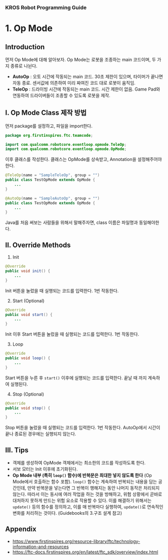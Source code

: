 ### KROS Robot Programming Guide
# 1. Op Mode

## Introduction

먼저 Op Mode에 대해 알아보자. Op Mode는 로봇을 조종하는 main 코드이며, 두 가지 종류로 나뉜다.

* **AutoOp** : 오토 시간에 작동되는 main 코드. 30초 제한이 있으며, 타이머가 끝나면 자동 종료. 센서값에 의존하여 미리 짜여진 코드 대로 로봇이 움직임.
* **TeleOp** : 드라이빙 시간에 작동되는 main 코드. 시간 제한이 없음. Game Pad와 연동하여 드라이버들이 조종할 수 있도록 로봇을 제작.

## I. Op Mode Class 제작 방법

먼저 package를 설정하고, 파일을 import한다.
```java
package org.firstinspires.ftc.teamcode;

import com.qualcomm.robotcore.eventloop.opmode.TeleOp;
import com.qualcomm.robotcore.eventloop.opmode.OpMode;
```

이후 클래스를 작성한다. 클래스는 OpMode를 상속받고, Annotation을 설정해주어야 한다.
```java
@TeleOp(name = "SampleTeleOp", group = "")
public class TestOpMode extends OpMode {
    ...
}
```
```java
@AutoOp(name = "SampleAutoOp", group = "")
public class TestOpMode extends OpMode {
    ...
}
```
Java를 처음 써보는 사람들을 위해서 말해주자면, class 이름은 파일명과 동일해야한다.

## II. Override Methods
1. Init
```java
@Override
public void init() {
    ...
}
```
Init 버튼을 눌렀을 때 실행되는 코드를 입력한다. 1번 작동한다.

2. Start (Optional)
```java
@Override
public void start() {
    ...
}
```
Init 이후 Start 버튼을 눌렀을 때 실행되는 코드를 입력한다. 1번 작동한다.

3. Loop
```java
@Override
public void loop() {
    ...
}
```
Start 버튼을 누른 후 `start()` 이후에 실행되는 코드를 입력한다. 끝날 때 까지 계속하여 실행된다.

4. Stop (Optional)
```java
@Override
public void stop() {
    ...
}
```
Stop 버튼을 눌렀을 때 실행되는 코드를 입력한다. 1번 작동한다. AutoOp에서 시간이 끝나 종료된 경우에는 실행되지 않는다.

## III. Tips
* 객체를 생성하여 OpMode 객체에서는 최소한의 코드를 작성하도록 한다.
* 서보 모터는 Init 이후에 초기화된다.
* **Op Mode 내부 (특히 `loop()` 함수)에 반복문은 최대한 넣지 않도록 한다** (Op Mode에서 호출하는 함수 포함).
  `loop()` 함수는 계속하여 반복되는 내용을 담는 공간인데, 만약 반복문을 넣는다면 그 반복이 행해지는 동안 나머지 동작은 처리되지 않는다.
  따라서 이는 동시에 여러 작업을 하는 것을 방해하고, 위험 상황에서 곧바로 대처하지 못하게 만드는 위험 요소로 작용할 수 있다.
  이를 해결하기 위해서는 `update()` 등의 함수를 정의하고, 이를 매 반복마다 실행하여, `update()`로 연속적인 변화를 처리하는 것이다.
  (Guidebooks의 3.구조 설계 참고)

## Appendix
* https://www.firstinspires.org/resource-library/ftc/technology-information-and-resources
* https://ftc-docs.firstinspires.org/en/latest/ftc_sdk/overview/index.html
